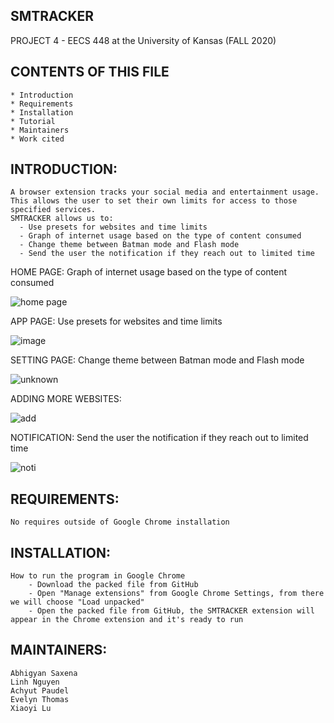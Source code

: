 SMTRACKER 
---------
PROJECT 4 - EECS 448 at the University of Kansas (FALL 2020)

CONTENTS OF THIS FILE
---------------------
    * Introduction
    * Requirements
    * Installation
    * Tutorial
    * Maintainers
    * Work cited

INTRODUCTION:
------------
    A browser extension tracks your social media and entertainment usage. This allows the user to set their own limits for access to those specified services.
    SMTRACKER allows us to:
      - Use presets for websites and time limits
      - Graph of internet usage based on the type of content consumed
      - Change theme between Batman mode and Flash mode
      - Send the user the notification if they reach out to limited time
      
 HOME PAGE: Graph of internet usage based on the type of content consumed
 
 ![home page](https://user-images.githubusercontent.com/66048229/98481823-bb057080-21c2-11eb-8342-068d4e7f7f3f.jpg)
 
 APP PAGE: Use presets for websites and time limits
 
 ![image](https://user-images.githubusercontent.com/66048229/98481879-1e8f9e00-21c3-11eb-9c34-a1d98f71009f.png)
 
 SETTING PAGE: Change theme between Batman mode and Flash mode
 
 ![unknown](https://user-images.githubusercontent.com/66048229/98481914-5e568580-21c3-11eb-9c20-5df2f8063d43.png)
 
 ADDING MORE WEBSITES: 
 
 ![add](https://user-images.githubusercontent.com/66048229/98481928-7cbc8100-21c3-11eb-8dcd-3df5c38f4bd7.png)
 
 NOTIFICATION: Send the user the notification if they reach out to limited time
 
 ![noti](https://user-images.githubusercontent.com/66048229/98481968-c311e000-21c3-11eb-9331-99b786fef7cd.png)
 
REQUIREMENTS:
------------
    No requires outside of Google Chrome installation
    
INSTALLATION:
------------
    How to run the program in Google Chrome
        - Download the packed file from GitHub
        - Open "Manage extensions" from Google Chrome Settings, from there we will choose "Load unpacked"
        - Open the packed file from GitHub, the SMTRACKER extension will appear in the Chrome extension and it's ready to run
    
MAINTAINERS:
-----------
    Abhigyan Saxena
    Linh Nguyen
    Achyut Paudel
    Evelyn Thomas
    Xiaoyi Lu
